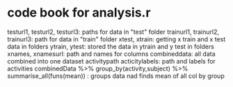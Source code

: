 # code book for analysis.r

testurl1, testurl2, testurl3: paths for data in "test" folder
trainurl1, trainurl2, trainurl3: path for data in "train" folder
xtest, xtrain: getting x train and x test data in folders
ytrain, ytest: stored the data in ytrain and y test in folders
xnames, xnamesurl: path and names for columns
combineddata: all data combined into one dataset
activitypath acticitylabels: path and labels for activities
combinedData %>% group_by(activity,subject) %>% summarise_all(funs(mean)) : groups data nad finds mean of all col by group
